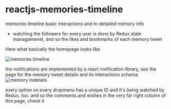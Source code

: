 # reactjs-memories-timeline
memories timeline basic interactions and in-detailed memory info
 - watching the followers for every user is done by Redux state managamenet, and so the likes and bookmarks of each memory tweet

Here what basically the homepage looks like

![memories timeline](https://github.com/Ebrahim-Ramadan/reactjs-memories-timeline/assets/65041082/9d30d596-6607-42a7-8d3a-7e484272f56b)


the notifications are implemented by a react notification library, see the page for the memory tweet details and its interactions schema
![memory indetails](https://github.com/Ebrahim-Ramadan/reactjs-memories-timeline/assets/65041082/f527d357-f715-44f9-adac-922a75c41157)

every option on every dropmenu has a unique ID and it's being watched by Redux, too. and so the comments and wishes in the very far right column of this page, check it
